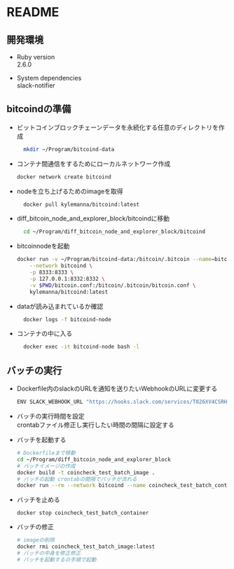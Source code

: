 # README

## 開発環境
* Ruby version  
2.6.0

* System dependencies  
slack-notifier  

## bitcoindの準備
  * ビットコインブロックチェーンデータを永続化する任意のディレクトリを作成  
    ```bash
      mkdir ~/Program/bitcoind-data  
    ```

  * コンテナ間通信をするためにローカルネットワーク作成
    ```bash
    docker network create bitcoind
    ```

  * nodeを立ち上げるためのimageを取得  
    ``` bash
      docker pull kylemanna/bitcoind:latest  
    ```

  * diff_bitcoin_node_and_explorer_block/bitcoindに移動  
    ``` bash
      cd ~/Program/diff_bitcoin_node_and_explorer_block/bitcoind  
    ```

  * bitcoinnodeを起動  
    ``` bash
    docker run -v ~/Program/bitcoind-data:/bitcoin/.bitcoin --name=bitcoind-node -d \
        --network bitcoind \
        -p 8333:8333 \
        -p 127.0.0.1:8332:8332 \
        -v $PWD/bitcoin.conf:/bitcoin/.bitcoin/bitcoin.conf \
        kylemanna/bitcoind:latest  
    ```

  * dataが読み込まれているか確認  
    ``` bash
      docker logs -f bitcoind-node
    ```

  * コンテナの中に入る  
    ``` bash
      docker exec -it bitcoind-node bash -l  
    ```

## バッチの実行
* Dockerfile内のslackのURLを通知を送りたいWebhookのURLに変更する  
  ``` bash
  ENV SLACK_WEBHOOK_URL "https://hooks.slack.com/services/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"  
  ```

* バッチの実行時間を設定  
  crontabファイル修正し実行したい時間の間隔に設定する  

* バッチを起動する  
  ``` bash
  # Dockerfileまで移動
  cd ~/Program/diff_bitcoin_node_and_explorer_block
  # バッチイメージの作成
  docker build -t coincheck_test_batch_image .
  # バッチの起動 crontabの間隔でバッチが流れる
  docker run --rm --network bitcoind --name coincheck_test_batch_container coincheck_test_batch_image:latest
  ```

* バッチを止める
  ```
  docker stop coincheck_test_batch_container
  ```

* バッチの修正
  ``` bash
  # imageの削除
  docker rmi coincheck_test_batch_image:latest
  # バッチの中身を修正修正
  # バッチを起動するの手順で起動
  ```
